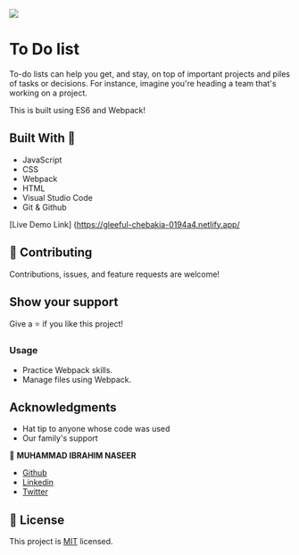 
![](https://img.shields.io/badge/Microverse-blueviolet)

# To Do list


To-do lists can help you get, and stay, on top of important projects and piles of tasks or decisions. For instance, imagine you're heading a team that's working on a project.

This is built using ES6 and Webpack!
## Built With 🔨

- JavaScript
- CSS
- Webpack
- HTML
- Visual Studio Code
- Git & Github


[Live Demo Link] (https://gleeful-chebakia-0194a4.netlify.app/
## 🤝 Contributing

Contributions, issues, and feature requests are welcome!

## Show your support

Give a ⭐️ if you like this project!

### Usage

- Practice Webpack skills.
- Manage files using Webpack.


## Acknowledgments

- Hat tip to anyone whose code was used 
- Our family's support 




👤 **MUHAMMAD IBRAHIM NASEER**

 - [Github](https://github.com/ibrahim777764)
 - [Linkedin](https://www.linkedin.com/in/ibrahim-naseer-215667225/)
 - [Twitter](https://twitter.com/Ibrahim66650696)


## 📝 License

This project is [MIT](./MIT.MD) licensed.
